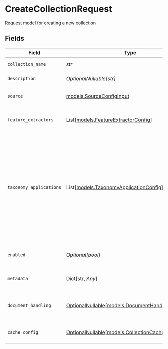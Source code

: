 # CreateCollectionRequest

Request model for creating a new collection


## Fields

| Field                                                                                                                                                                                                           | Type                                                                                                                                                                                                            | Required                                                                                                                                                                                                        | Description                                                                                                                                                                                                     |
| --------------------------------------------------------------------------------------------------------------------------------------------------------------------------------------------------------------- | --------------------------------------------------------------------------------------------------------------------------------------------------------------------------------------------------------------- | --------------------------------------------------------------------------------------------------------------------------------------------------------------------------------------------------------------- | --------------------------------------------------------------------------------------------------------------------------------------------------------------------------------------------------------------- |
| `collection_name`                                                                                                                                                                                               | *str*                                                                                                                                                                                                           | :heavy_check_mark:                                                                                                                                                                                              | Name for the collection                                                                                                                                                                                         |
| `description`                                                                                                                                                                                                   | *OptionalNullable[str]*                                                                                                                                                                                         | :heavy_minus_sign:                                                                                                                                                                                              | Description for the collection                                                                                                                                                                                  |
| `source`                                                                                                                                                                                                        | [models.SourceConfigInput](../models/sourceconfiginput.md)                                                                                                                                                      | :heavy_check_mark:                                                                                                                                                                                              | Configuration for a collection source                                                                                                                                                                           |
| `feature_extractors`                                                                                                                                                                                            | List[[models.FeatureExtractorConfig](../models/featureextractorconfig.md)]                                                                                                                                      | :heavy_check_mark:                                                                                                                                                                                              | List of feature extractor configurations to use                                                                                                                                                                 |
| `taxonomy_applications`                                                                                                                                                                                         | List[[models.TaxonomyApplicationConfig](../models/taxonomyapplicationconfig.md)]                                                                                                                                | :heavy_minus_sign:                                                                                                                                                                                              | List of taxonomy application configurations. there are two options: on ingestion store the taxonomy application results to this collection, or on demand compute the taxonomy application results at query time |
| `enabled`                                                                                                                                                                                                       | *Optional[bool]*                                                                                                                                                                                                | :heavy_minus_sign:                                                                                                                                                                                              | Enable or disable processing of this collection                                                                                                                                                                 |
| `metadata`                                                                                                                                                                                                      | Dict[str, *Any*]                                                                                                                                                                                                | :heavy_minus_sign:                                                                                                                                                                                              | Optional metadata for the collection                                                                                                                                                                            |
| `document_handling`                                                                                                                                                                                             | [OptionalNullable[models.DocumentHandlingConfig]](../models/documenthandlingconfig.md)                                                                                                                          | :heavy_minus_sign:                                                                                                                                                                                              | Configuration for how documents are handled by this extractor                                                                                                                                                   |
| `cache_config`                                                                                                                                                                                                  | [OptionalNullable[models.CollectionCacheConfigInput]](../models/collectioncacheconfiginput.md)                                                                                                                  | :heavy_minus_sign:                                                                                                                                                                                              | Configuration for collection-level caching                                                                                                                                                                      |